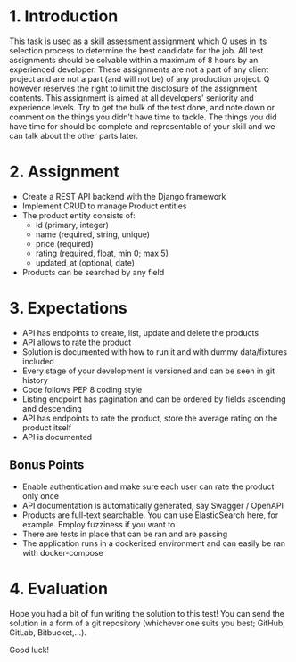 # 1. Introduction
This task is used as a skill assessment assignment which Q uses in its selection process to determine
the best candidate for the job. All test assignments should be solvable within a maximum of 8 hours by
an experienced developer. These assignments are not a part of any client project and are not a part
(and will not be) of any production project. Q however reserves the right to limit the disclosure of the
assignment contents.
This assignment is aimed at all developers' seniority and experience levels. Try to get the bulk of the
test done, and note down or comment on the things you didn’t have time to tackle. The things you did
have time for should be complete and representable of your skill and we can talk about the other parts
later.

# 2. Assignment
- Create a REST API backend with the Django framework
- Implement CRUD to manage Product entities
- The product entity consists of:
  - id (primary, integer)
  - name (required, string, unique)
  - price (required)
  - rating (required, float, min 0; max 5)
  - updated_at (optional, date)
- Products can be searched by any field

# 3. Expectations
- API has endpoints to create, list, update and delete the products
- API allows to rate the product
- Solution is documented with how to run it and with dummy data/fixtures included
- Every stage of your development is versioned and can be seen in git history
- Code follows PEP 8 coding style
- Listing endpoint has pagination and can be ordered by fields ascending and descending
- API has endpoints to rate the product, store the average rating on the product itself
- API is documented

## Bonus Points
- Enable authentication and make sure each user can rate the product only once
- API documentation is automatically generated, say Swagger / OpenAPI
- Products are full-text searchable. You can use ElasticSearch here, for example. Employ
fuzziness if you want to
- There are tests in place that can be ran and are passing
- The application runs in a dockerized environment and can easily be ran with docker-compose

# 4. Evaluation
Hope you had a bit of fun writing the solution to this test! You can send the solution in a form of a git
repository (whichever one suits you best; GitHub, GitLab, Bitbucket,...).

Good luck!